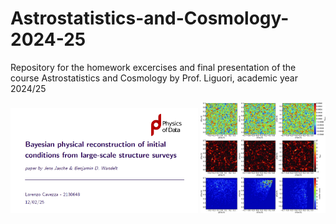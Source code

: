 # Astrostatistics-and-Cosmology-2024-25
Repository for the homework excercises and final presentation of the course Astrostatistics and Cosmology by Prof. Liguori, academic year 2024/25

<p float="left">
  <img width="300" src="./Presentation/Screenshot 2025-07-12 093952.png" width="250" alt="Image 1" />
  <img width="200" src="./Presentation/stt449fig5.jpeg" width="250" alt="Image 2" />
</p>








